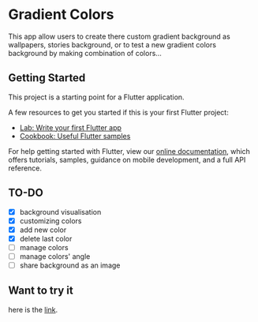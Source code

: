 # Gradient Colors

This app allow users to create there custom gradient background as wallpapers, stories background, or to test a new gradient colors background by making combination of colors...

## Getting Started

This project is a starting point for a Flutter application.

A few resources to get you started if this is your first Flutter project:

- [Lab: Write your first Flutter app](https://flutter.io/docs/get-started/codelab)
- [Cookbook: Useful Flutter samples](https://flutter.io/docs/cookbook)

For help getting started with Flutter, view our 
[online documentation](https://flutter.io/docs), which offers tutorials, 
samples, guidance on mobile development, and a full API reference.

## TO-DO

- [x] background visualisation
- [x] customizing colors
- [x] add new color
- [x] delete last color
- [ ] manage colors
- [ ] manage colors' angle
- [ ] share background as an image

## Want to try it

here is the [link](https://play.google.com/store/apps/details?id=com.wael.gradient).
